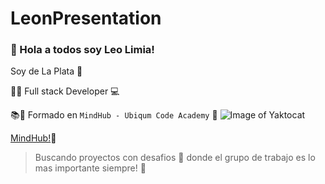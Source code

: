 # LeonPresentation

### 👋 Hola a todos soy Leo Limia! 

Soy de La Plata 📍 

💯😎 Full stack Developer 💻 

📚📣 Formado en `MindHub - Ubiqum Code Academy` 🙌 ![Image of Yaktocat](https://mindhubweb.com/wp-content/themes/mindhub-theme/resources/assets/images/logo-mindhub.png)

[MindHub!](https://mindhubweb.com/)💾


> Buscando proyectos con desafios 💪  donde el grupo de trabajo es lo mas importante siempre! 🍻
